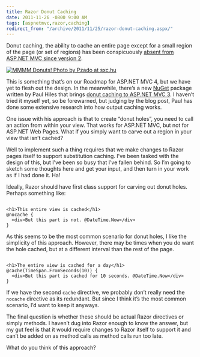 ```yaml
---
title: Razor Donut Caching
date: 2011-11-26 -0800 9:00 AM
tags: [aspnetmvc,razor,caching]
redirect_from: "/archive/2011/11/25/razor-donut-caching.aspx/"
---
```


Donut caching, the ability to cache an entire page except for a small
region of the page (or set of regions) has been conspicuously [absent
from ASP.NET MVC since version
2](https://haacked.com/archive/2008/11/05/donut-caching-in-asp.net-mvc.aspx "ASP.NET MVC Donut Caching").

[![MMMM Donuts! Photo by Pzado at sxc.hu](https://haacked.com/images/haacked_com/WindowsLiveWriter/Donut-Caching-in-ASP.NET-MVC_A1EE/mmm-donuts_thumb.jpg "mmm-donuts")](https://haacked.com/images/haacked_com/WindowsLiveWriter/Donut-Caching-in-ASP.NET-MVC_A1EE/mmm-donuts_2.jpg)

This is something that’s on our Roadmap for ASP.NET MVC 4, but we have
yet to flesh out the design. In the meanwhile, there’s a new
[NuGet](http://nuget.org/ "NuGet") package written by Paul Hiles that
brings [donut caching to ASP.NET MVC
3](http://www.devtrends.co.uk/blog/donut-output-caching-in-asp.net-mvc-3 "Donut Caching").
I haven’t tried it myself yet, so be forewarned, but judging by the blog
post, Paul has done some extensive research into how output caching
works.

One issue with his approach is that to create “donut holes”, you need to
call an action from within your view. That works for ASP.NET MVC, but
not for ASP.NET Web Pages. What if you simply want to carve out a region
in your view that isn’t cached?

Well to implement such a thing requires that we make changes to Razor
pages itself to support substitution caching. I’ve been tasked with the
design of this, but I’ve been so busy that I’ve fallen behind. So I’m
going to sketch some thoughts here and get your input, and then turn in
your work as if I had done it. Ha!

Ideally, Razor should have first class support for carving out donut
holes. Perhaps something like:

<pre class="csharpcode"><code>
<span class="kwrd">&lt;</span><span class="html">h1</span><span class="kwrd">&gt;</span>This entire view is cached<span class="kwrd">&lt;/</span><span class="html">h1</span><span class="kwrd">&gt;</span>
<span class="asp">@</span>nocache {
  <span class="kwrd">&lt;</span><span class="html">div</span><span class="kwrd">&gt;</span>But this part is not. <span class="asp">@</span>DateTime.Now<span class="kwrd">&lt;/</span><span class="html">div</span><span class="kwrd">&gt;</span>
}
</code></pre>

As this seems to be the most common scenario for donut holes, I like the
simplicity of this approach. However, there may be times when you do
want the hole cached, but at a different interval than the rest of the
page.

<pre class="csharpcode"><code>
<span class="kwrd">&lt;</span><span class="html">h1</span><span class="kwrd">&gt;</span>The entire view is cached for a day<span class="kwrd">&lt;/</span><span class="html">h1</span><span class="kwrd">&gt;</span>
<span class="asp">@</span>cache(TimeSpan.FromSeconds(10)) {
  <span class="kwrd">&lt;</span><span class="html">div</span><span class="kwrd">&gt;</span>But this part is cached for 10 seconds. <span class="asp">@</span>DateTime.Now<span class="kwrd">&lt;/</span><span class="html">div</span><span class="kwrd">&gt;</span>
}</code></pre>

If we have the second `cache` directive, we probably don’t really need
the `nocache` directive as its redundant. But since I think it’s the
most common scenario, I’d want to keep it anyways.

The final question is whether these should be actual Razor directives or
simply methods. I haven’t dug into Razor enough to know the answer, but
my gut feel is that it would require changes to Razor itself to support
it and can’t be added on as method calls as method calls run too late.

What do you think of this approach?

